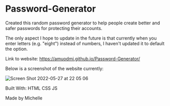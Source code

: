 # Password-Generator



Created this random password generator to help people create better and safer passwords for protecting their accounts. 

The only aspect I hope to update in the future is that currently when you enter letters (e.g. "eight") instead of numbers, I haven't updated it 
to default the option. 

Link to website:  https://amuodmi.github.io/Password-Generator/

Below is a screenshot of the website currently: 

![Screen Shot 2022-05-27 at 22 05 06](https://user-images.githubusercontent.com/104099393/170805490-706d6a1c-dbb0-40bf-adb5-31a99e62ff57.png)


Built With:
HTML
CSS
JS



Made by Michelle 
